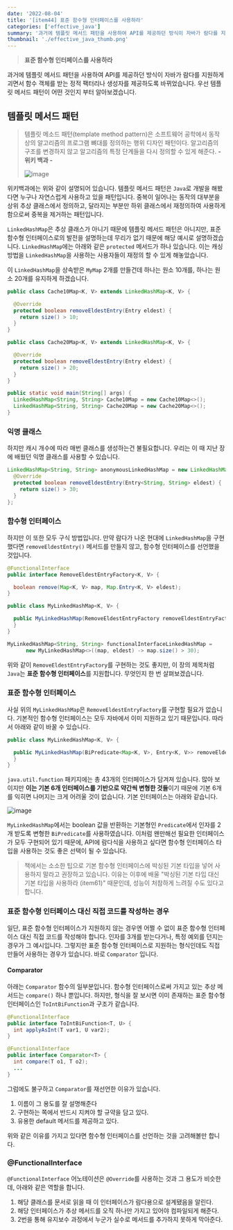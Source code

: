 ```yaml
---
date: '2022-08-04'
title: '[item44] 표준 함수형 인터페이스를 사용하라'
categories: ['effective_java']
summary: '과거에 템플릿 메서드 패턴을 사용하여 API를 제공하던 방식이 자바가 람다를 지원하게 괴면서 함수 객체를 받는 정적 팩터리나 생성자를 제공하도록 바뀌었습니다. 우선 템플릿 메서드 패턴이 어떤 것인지 부터 알아보겠습니다.'
thumbnail: './effective_java_thumb.png'
---
```


> **표준 함수형 인터페이스를 사용하라**

과거에 템플릿 메서드 패턴을 사용하여 API를 제공하던 방식이 자바가 람다를 지원하게 괴면서 함수 객체를 받는 정적 팩터리나 생성자를 제공하도록 바뀌었습니다. 우선 템플릿 메서드 패턴이 어떤 것인지 부터 알아보겠습니다.

## 템플릿 메서드 패턴

> 템플릿 메소드 패턴(template method pattern)은 소프트웨어 공학에서 동작 상의 알고리즘의 프로그램 뼈대를 정의하는 행위 디자인 패턴이다. 알고리즘의 구조를 변경하지 않고 알고리즘의 특정 단계들을 다시 정의할 수 있게 해준다. **- 위키 백과 -**
>
> ![image](https://user-images.githubusercontent.com/26597702/182846358-441bbade-bf8c-4e86-a74e-271081e0d901.png)

위키백과에는 위와 같이 설명되어 있습니다. 템플릿 메서드 패턴은 `Java`로 개발을 해봤다면 누구나 자연스럽게 사용하고 있을 패턴입니다. 중복이 일어나는 동작의 대부분을 상위 추상 클래스에서 정의하고, 달라지는 부분만 하위 클래스에서 재정의하여 사용하게 함으로써 중복을 제거하는 패턴입니다.

`LinkedHashMap`은 추상 클래스가 아니기 때문에 템플릿 메서드 패턴은 아니지만, 표준 함수형 인터페이스로의 발전을 설명하는데 무리가 없기 때문에 해당 예시로 설명하겠습니다. `LinkedHashMap`에는 아래와 같은 `protected` 메서드가 하나 있습니다. 이는 캐싱 방법을 `LinkedHashMap`을 사용하는 사용자들이 재정의 할 수 있게 해놓았습니다.

이 `LinkedHashMap`을 상속받은 `MyMap` 2개를 만들건데 하나는 원소 10개를, 하나는 원소 20개를 유지하게 하겠습니다.
```java
public class Cache10Map<K, V> extends LinkedHashMap<K, V> {

  @Override
  protected boolean removeEldestEntry(Entry eldest) {
    return size() > 10;
  }
}
```
```java
public class Cache20Map<K, V> extends LinkedHashMap<K, V> {

  @Override
  protected boolean removeEldestEntry(Entry eldest) {
    return size() > 20;
  }
}
```
```java
public static void main(String[] args) {
  LinkedHashMap<String, String> Cache10Map = new Cache10Map<>();
  LinkedHashMap<String, String> Cache20Map = new Cache20Map<>();
}
```

### 익명 클래스
하지만 캐시 개수에 따라 매번 클래스를 생성하는건 불필요합니다. 우리는 이 때 지난 장에 배웠던 익명 클래스를 사용할 수 있습니다.
```java
LinkedHashMap<String, String> anonymousLinkedHashMap = new LinkedHashMap<>() {
  @Override
  protected boolean removeEldestEntry(Entry<String, String> eldest) {
    return size() > 30;
  }
};
```

### 함수형 인터페이스
하지만 이 또한 모두 구식 방법입니다. 만약 람다가 나온 현대에 `LinkedHashMap`을 구현했다면 `removeEldestEntry()` 메서드를 만들지 않고, 함수형 인터페이스를 선언했을 것입니다. 
```java
@FunctionalInterface
public interface RemoveEldestEntryFactory<K, V> {

  boolean remove(Map<K, V> map, Map.Entry<K, V> eldest);
}
```
```java
public class MyLinkedHashMap<K, V> {

  public MyLinkedHashMap(RemoveEldestEntryFactory removeEldestEntryFactory) {
  }
}
```
```java
MyLinkedHashMap<String, String> functionalInterfaceLinkedHashMap =
      new MyLinkedHashMap<>((map, eldest) -> map.size() > 30);
```

위와 같이 `RemoveEldestEntryFactory`를 구현하는 것도 좋지만, 이 장의 제목처럼 `Java`는 **표준 함수형 인터페이스**를 지원합니다. 무엇인지 한 번 살펴보겠습니다.

### 표준 함수형 인터페이스
사실 위의 `MyLinkedHashMap`은 `RemoveEldestEntryFactory`를 구현할 필요가 없습니다. 기본적인 함수형 인터페이스는 모두 자바에서 이미 지원하고 있기 때문입니다. 따라서 아래와 같이 바꿀 수 있습니다.
```java
public class MyLinkedHashMap<K, V> {

  public MyLinkedHashMap(BiPredicate<Map<K, V>, Entry<K, V>> removeEldestEntryFactory) {
  }
}
```
`java.util.function` 패키지에는 총 43개의 인터페이스가 담겨져 있습니다. 많아 보이지만 **이는 기본 6개 인터페이스를 기반으로 약간씩 변형한 것들**이기 때문에 기본 6개를 익히면 나머지는 크게 어려울 것이 없습니다. 기본 인터페이스는 아래와 같습니다.

![image](https://user-images.githubusercontent.com/26597702/183883448-3e2ddec5-842b-4650-ab1d-b1abd121f078.png)

`MyLinkedHashMap`에서는 boolean 값을 반환하는 기본형인 `Predicate`에서 인자를 2개 받도록 변형한 `BiPredicate`를 사용하였습니다. 이처럼 왠만해선 필요한 인터페이스가 모두 구현되어 있기 때문에, API에 람다식을 사용하고 싶다면 함수형 인터페이스 타입을 사용하는 것도 좋은 선택이 될 수 있습니다.

> 책에서는 소소한 팁으로 기본 함수형 인터페이스에 박싱된 기본 타입을 넣어 사용하지 말라고 권장하고 있습니다. 이유는 이후에 배울 "박싱된 기본 타입 대신 기본 타입을 사용하라 (item61)" 때문인데, 성능이 처참하게 느려질 수도 있다고 합니다.

### 표준 함수형 인터페이스 대신 직접 코드를 작성하는 경우
일단, 표준 함수형 인터페이스가 지원하지 않는 경우엔 어쩔 수 없이 표준 함수형 인터페이스 대신 직접 코드를 작성해야 합니다. 인자를 3개를 받는다거나, 특정 예외를 던지는 경우가 그 예시입니다. 그렇지만 표준 함수형 인터페이스로 지원하는 형식인데도 직접 만들어 사용하는 경우가 있습니다. 바로 `Comparator` 입니다.

#### Comparator

아래는 `Comparator` 함수의 일부분입니다. 함수형 인터페이스로써 가지고 있는 추상 메서드는 `compare()` 하나 뿐입니다. 하지만, 형식을 잘 보시면 이미 존재하는 표준 함수형 인터페이스인 `ToIntBiFunction`과 구조가 같습니다.
```java
@FunctionalInterface
public interface ToIntBiFunction<T, U> {
  int applyAsInt(T var1, U var2);
}
```
```java
@FunctionalInterface
public interface Comparator<T> {
  int compare(T o1, T o2);
  ...
}
```
그럼에도 불구하고 `Comparator`를 재선언한 이유가 있습니다.
1. 이름이 그 용도를 잘 설명해준다
2. 구현하는 쪽에서 반드시 지켜야 할 규약을 담고 있다.
3. 유용한 default 메서드를 제공하고 있다.

위와 같은 이유를 가지고 있다면 함수형 인터페이스를 선언하는 것을 고려해볼만 합니다.

### @FunctionalInterface
`@FunctionalInterface` 어노테이션은 `@Override`를 사용하는 것과 그 용도가 비슷한데, 아래와 같은 역할을 합니다.
1. 해당 클래스를 문서로 읽을 때 이 인터페이스가 람다용으로 설계됐음을 알린다.
2. 해당 인터페이스가 추상 메서드를 오직 하나만 가지고 있어야 컴파일되게 해준다.
3. 2번을 통해 유지보수 과정에서 누군가 실수로 메서드를 추가하지 못하게 막아준다.